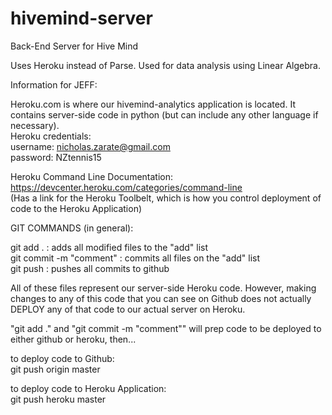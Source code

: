 # hivemind-server
Back-End Server for Hive Mind

Uses Heroku instead of Parse. Used for data analysis using Linear Algebra.

Information for JEFF:

Heroku.com is where our hivemind-analytics application is located. It contains server-side code in python (but can include any other language if necessary).  
Heroku credentials:  
username: nicholas.zarate@gmail.com  
password: NZtennis15

Heroku Command Line Documentation: https://devcenter.heroku.com/categories/command-line  
(Has a link for the Heroku Toolbelt, which is how you control deployment of code to the Heroku Application)

GIT COMMANDS (in general):

git add .               : adds all modified files to the "add" list  
git commit -m "comment" : commits all files on the "add" list  
git push                : pushes all commits to github

All of these files represent our server-side Heroku code. However, making changes to any of this code that you can see on Github does not actually DEPLOY any
of that code to our actual server on Heroku.

"git add ." and "git commit -m "comment"" will prep code to be deployed to either github or heroku, then...

to deploy code to Github:  
git push origin master

to deploy code to Heroku Application:  
git push heroku master